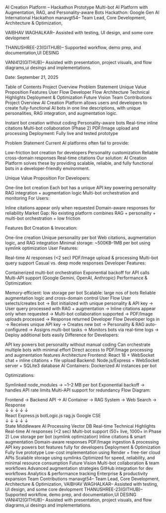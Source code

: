AI Creation Platform – Hackathon Prototype
Multi-bot AI Platform with Augmentation, RAG, and Personality-aware Bots
Hackathon: Google Gen AI International Hackathon
manavgt54– Team Lead, Core Development, Architecture & Optimization, 

VAIBHAV WAGHALKAR– Assisted with testing, UI design, and some core devlopment

THANUSHREE-23(GITHUB)– Supported workflow, demo prep, and documentation,UI DESING

VANI412(GITHUB)– Assisted with presentation, project visuals, and flow diagrams,ui desings and implementations.

Date: September 21, 2025


Table of Contents
Project Overview
Problem Statement
Unique Value Proposition
Features
User Flow
Developer Flow
Architecture
Technical Highlights
Deployment & Optimization
Future Vision
Team Contributions
Project Overview
AI Creation Platform allows users and developers to create fully-functional AI bots in one line descriptions, with unique personalities, RAG integration, and augmentation logic.

Instant bot creation without coding
Personality-aware bots
Real-time inline citations
Multi-bot collaboration (Phase 2)
PDF/Image upload and processing
Deployment: Fully live and tested prototype

Problem Statement
Current AI platforms often fail to provide:

Low-friction bot creation for developers
Personality customization
Reliable cross-domain responses
Real-time citations
Our solution: AI Creation Platform solves these by providing scalable, reliable, and fully functional bots in a developer-friendly environment.

Unique Value Proposition
For Developers:

One-line bot creation
Each bot has a unique API key powering personality
RAG integration + augmentation logic
Multi-bot orchestration and monitoring
For Users:

Inline citations appear only when requested
Domain-aware responses for reliability
Market Gap:
No existing platform combines RAG + personality + multi-bot orchestration + low friction

Features
Bot Creation & Invocation:

One-line creation
Unique personality per bot
Web citations, augmentation logic, and RAG integration
Minimal storage: ~500KB–1MB per bot using symlink optimization
User Features:

Real-time AI responses (<2 sec)
PDF/Image upload & processing
Multi-bot query support
Casual vs. deep mode responses
Developer Features:

Containerized multi-bot orchestration
Exponential backoff for API calls
Multi-API support (Google Gemini, OpenAI, Anthropic)
Performance & Optimization:

Memory-efficient: low storage per bot
Scalable: large nos of bots 
Reliable augmentation logic and cross-domain control
User Flow
User selects/creates bot → Bot initialized with unique personality & API key → User query processed with RAG + augmentation → Inline citations appear only when requested → Multi-bot collaboration supported → PDF/Image uploads processed → Response returned
Developer Flow
Developer logs in → Receives unique API key → Creates new bot → Personality & RAG auto-configured → Assigns multi-bot tasks → Monitors bots via real-time logs → Deploy additional bots easily
Difference for Developers:

API key powers bot personality without manual coding
Can orchestrate multiple bots with minimal effort
Direct access to PDF/Image processing and augmentation features
Architecture
Frontend: React 18 + WebSocket chat + inline citations + file upload
Backend: Node.js/Express + WebSocket server + SQLite3 database
AI Containers: Dockerized AI instances per bot

Optimizations:

Symlinked node_modules → ~1–2 MB per bot
Exponential backoff → handles API rate limits
Multi-API support for redundancy
Flow Diagram:

Frontend → Backend API → AI Container → RAG System → Web Search → Response  
  ↓           ↓            ↓            ↓           ↓  
React      Express.js    botLogic.js   rag.js     Google CSE  
  ↓           ↓            ↓            ↓           ↓  
State     Middleware    AI Processing  Vector DB  Real-time
Technical Highlights
Real-time AI responses (<2 sec)
Multi-bot support (50+ live, 1000+ in Phase 2)
Low storage per bot (symlink optimization)
Inline citations & smart augmentation
Domain-aware responses
PDF/Image ingestion & processing
API key powers bot features fully for developers
Deployment & Optimization
Fully live prototype
Low-cost implementation using Render + free-tier cloud APIs
Scalable storage using symlinks
Optimized for speed, reliability, and minimal resource consumption
Future Vision
Multi-bot collaboration & team workflows
Advanced augmentation strategies
GitHub integration for dev workflows
Analytics & performance tracking
Enterprise & productivity expansion
Team Contributions
manavgt54– Team Lead, Core Development, Architecture & Optimization, 
VAIBHAV WAGHALKAR– Assisted with testing, UI design, and some core devlopment
THANUSHREE-23(GITHUB)– Supported workflow, demo prep, and documentation,UI DESING
VANI412(GITHUB)– Assisted with presentation, project visuals, and flow diagrams,ui desings and implementations.

